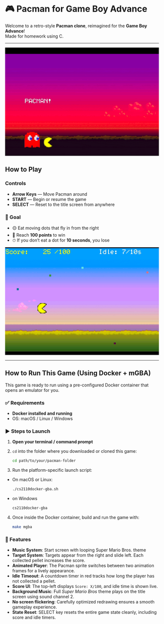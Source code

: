 
# 🎮 Pacman for Game Boy Advance

Welcome to a retro-style **Pacman clone**, reimagined for the **Game Boy Advance**!  
Made for homework using C.

---
![Gameplay Demo](./demo.gif)

## How to Play

### Controls

- **Arrow Keys** — Move Pacman around  
- **START** — Begin or resume the game  
- **SELECT** — Reset to the title screen from anywhere

### 🏁 Goal

- 🟡 Eat moving dots that fly in from the right
- 💯 Reach **100 points** to win
- ⏱ If you don’t eat a dot for **10 seconds**, you lose

![Gameplay Demo](./demo2.gif)


---

## How to Run This Game (Using Docker + mGBA)

This game is ready to run using a pre-configured Docker container that opens an emulator for you.

### ✅ Requirements

- **Docker installed and running**
- OS: macOS / Linux / Windows

### ▶️ Steps to Launch

1. **Open your terminal / command prompt**

2. `cd` into the folder where you downloaded or cloned this game:
   ```bash
   cd path/to/your/pacman-folder
3. Run the platform-specific launch script:
- On macOS or Linux:
    ```bash
    ./cs2110docker-gba.sh
- on Windows
    ```bash
    cs2110docker-gba
4. Once inside the Docker container, build and run the game with:
    ```bash
    make mgba

### 🎵 Features 
- **Music System**: Start screen with looping Super Mario Bros. theme
- **Target System**: Targets appear from the right and slide left. Each collected pellet increases the score.
- **Animated Player**: The Pacman sprite switches between two animation frames for a lively appearance.
- **Idle Timeout**: A countdown timer in red tracks how long the player has not collected a pellet.
- **Score UI**: The top-left displays `Score: X/100`, and idle time is shown live.
- **Background Music**: Full *Super Mario Bros* theme plays on the title screen using sound channel 2.
- **No screen flickering**: Carefully optimized redrawing ensures a smooth gameplay experience.
- **State Reset**: SELECT key resets the entire game state cleanly, including score and idle timers.
